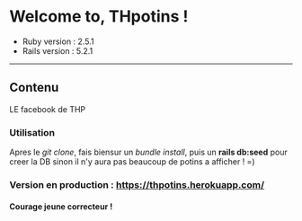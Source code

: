 # Welcome to, THpotins !
* Ruby version : 2.5.1
* Rails version : 5.2.1
--------------------------------------
## Contenu
LE facebook de THP

### Utilisation
Apres le *git clone*, fais biensur un *bundle install*, puis un **rails db:seed** pour creer la DB sinon il n'y aura pas beaucoup de potins a afficher !  =)

### Version en production : https://thpotins.herokuapp.com/

#### Courage jeune correcteur !